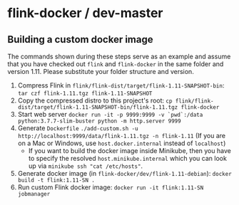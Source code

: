 # flink-docker / dev-master

## Building a custom docker image

The commands shown during these steps serve as an example and assume that you have checked out `flink` and `flink-docker`
in the same folder and version 1.11. Please substitute your folder structure and version.

1. Compress Flink in `flink/flink-dist/target/flink-1.11-SNAPSHOT-bin`: `tar czf flink-1.11.tgz flink-1.11-SNAPSHOT`
2. Copy the compressed distro to this project's root: `cp flink/flink-dist/target/flink-1.11-SNAPSHOT-bin/flink-1.11.tgz flink-docker`
3. Start web server ``docker run -it -p 9999:9999 -v `pwd`:/data python:3.7.7-slim-buster python -m http.server 9999``
4. Generate `Dockerfile` `./add-custom.sh -u http://localhost:9999/data/flink-1.11.tgz -n flink-1.11`
    (If you are on a Mac or Windows, use `host.docker.internal` instead of `localhost`)
    * If you want to build the docker image inside Minikube, then you have to specify the resolved `host.minikube.internal` which you can look up via `minikube ssh "cat /etc/hosts"`.
5. Generate docker image (in `flink-docker/dev/flink-1.11-debian`): `docker build -t flink:1.11-SN .`
6. Run custom Flink docker image: `docker run -it flink:1.11-SN jobmanager`


